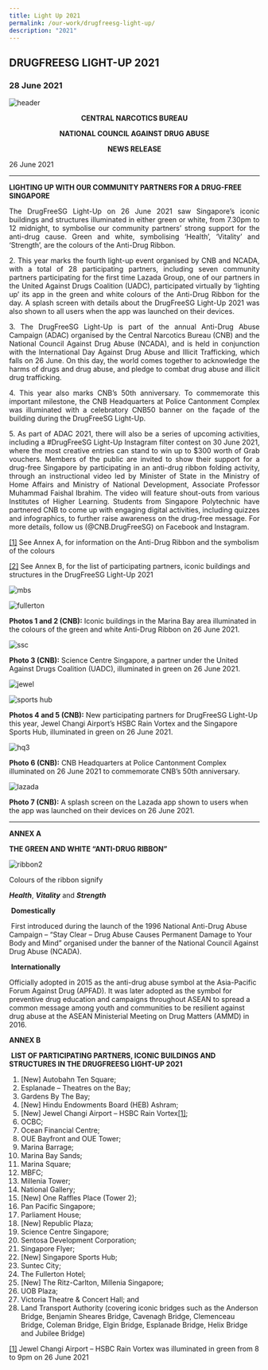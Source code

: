 ```yaml
---
title: Light Up 2021
permalink: /our-work/drugfreesg-light-up/
description: "2021"
---
```




DRUGFREESG LIGHT-UP 2021
------------------------

### 28 June 2021

![header](https://www.ncada.org.sg/images/default-source/newsrelease/header.jpg?sfvrsn=e14b973d_2)  

<p align="center">
	
</p><p align="center"> <b> CENTRAL NARCOTICS BUREAU </b>

</p><p align="center"> <b>NATIONAL COUNCIL AGAINST DRUG ABUSE </b>

</p><p align="center"> <b>NEWS RELEASE </b>

26 June 2021

* * *

**LIGHTING UP WITH OUR COMMUNITY PARTNERS FOR A DRUG-FREE SINGAPORE**  

</p><p align="justify"> The DrugFreeSG Light-Up on 26 June 2021 saw Singapore’s iconic buildings and structures illuminated in either green or white, from 7.30pm to 12 midnight, to symbolise our community partners’ strong support for the anti-drug cause. Green and white, symbolising ‘Health’, ‘Vitality’ and ‘Strength’, are the colours of the Anti-Drug Ribbon.
	
	

</p><p align="justify"> 2. This year marks the fourth light-up event organised by CNB and NCADA, with a total of 28 participating partners, including seven community partners participating for the first time&nbsp;Lazada Group, one of our partners in the United Against Drugs Coalition (UADC), participated virtually by ‘lighting up’ its app in the green and white colours of the Anti-Drug Ribbon for the day. A splash screen with details about the DrugFreeSG Light-Up 2021&nbsp;was also shown to all users when the app was launched on their devices.

</p><p align="justify"> 3. The DrugFreeSG Light-Up is part of the annual Anti-Drug Abuse Campaign (ADAC) organised by the Central Narcotics Bureau (CNB) and the National Council Against Drug Abuse (NCADA), and is held in conjunction with the International Day Against Drug Abuse and Illicit Trafficking, which falls on 26 June. On this day, the world comes together to acknowledge the harms of drugs and drug abuse, and pledge to combat drug abuse and illicit drug trafficking.&nbsp;

</p><p align="justify"> 4. This year also marks CNB’s 50th&nbsp;anniversary. To commemorate this important milestone, the CNB Headquarters at Police Cantonment Complex was illuminated with a celebratory CNB50 banner on the façade of the building during the DrugFreeSG Light-Up.

</p><p align="justify"> 5. As part of ADAC 2021, there will also be a series of upcoming activities, including a #DrugFreeSG Light-Up Instagram filter contest on 30 June 2021, where the most creative entries can stand to win up to $300 worth of Grab vouchers. Members of the public are invited to show their support for a drug-free Singapore by participating in an anti-drug ribbon folding activity, through an instructional video led by Minister of State in the Ministry of Home Affairs and Ministry of National Development, Associate Professor Muhammad Faishal Ibrahim. The video will feature shout-outs from various Institutes of Higher Learning. Students from Singapore Polytechnic have partnered CNB to come up with engaging digital activities, including quizzes and infographics, to further raise awareness on the drug-free message.&nbsp;For more details, follow us (@CNB.DrugFreeSG) on Facebook and Instagram.

 [\[1\]](file:///C:/Users/nadai/Desktop/NCADA/NR%2026062021%20Final.docx#_ftnref1)&nbsp;See&nbsp;Annex A, for information on the Anti-Drug Ribbon and the symbolism of the colours 

[\[2\]](file:///C:/Users/nadai/Desktop/NCADA/NR%2026062021%20Final.docx#_ftnref2)&nbsp;See&nbsp;Annex B, for the list of participating partners, iconic buildings and structures in the DrugFreeSG Light-Up 2021

![mbs](https://www.ncada.org.sg/images/default-source/newsrelease/mbs.jpg?sfvrsn=f54b973d_2)

![fullerton](https://www.ncada.org.sg/images/default-source/newsrelease/fullerton.jpg?sfvrsn=c14b973d_2)

**Photos 1 and 2 (CNB):**&nbsp;Iconic buildings in the Marina Bay area illuminated in the colours of the green and white Anti-Drug Ribbon on 26 June 2021.

![ssc](https://www.ncada.org.sg/images/default-source/newsrelease/ssc.jpg?sfvrsn=f94b973d_2)

**Photo 3 (CNB):**&nbsp;Science Centre Singapore, a partner under the United Against Drugs Coalition (UADC), illuminated in green on 26 June 2021.

![jewel](https://www.ncada.org.sg/images/default-source/newsrelease/jewel.jpg?sfvrsn=e54b973d_2)

![sports hub](https://www.ncada.org.sg/images/default-source/newsrelease/sports-hub.jpg?sfvrsn=e94b973d_2)

**Photos 4 and 5 (CNB):**&nbsp;New participating partners for DrugFreeSG Light-Up this year, Jewel Changi Airport’s HSBC Rain Vortex and the Singapore Sports Hub, illuminated in green on 26 June 2021.

![hq3](https://www.ncada.org.sg/images/default-source/newsrelease/hq3.png?sfvrsn=8a44973d_2)

**Photo 6 (CNB):**&nbsp;CNB Headquarters at Police Cantonment Complex illuminated on 26 June 2021 to commemorate CNB’s 50th&nbsp;anniversary.

![lazada](https://www.ncada.org.sg/images/default-source/newsrelease/lazada.jpg?sfvrsn=f14b973d_2)

**Photo 7 (CNB):**&nbsp;A splash screen on the Lazada app shown to users when the app was launched on their devices on 26 June 2021.&nbsp;

***

**ANNEX A**

  

**THE GREEN AND WHITE “ANTI-DRUG RIBBON”**

![ribbon2](https://www.ncada.org.sg/images/default-source/newsrelease/ribbon2.png?sfvrsn=ac44973d_2)

Colours of the ribbon signify

**_Health_**,&nbsp;**_Vitality_**&nbsp;and&nbsp;**_Strength_**

&nbsp;**Domestically**

&nbsp;First introduced during the launch of the 1996 National Anti-Drug Abuse Campaign – “Stay Clear – Drug Abuse Causes Permanent Damage to Your Body and Mind” organised under the banner of the National Council Against Drug Abuse (NCADA).

&nbsp;**Internationally**

Officially adopted in 2015 as the anti-drug abuse symbol at the Asia-Pacific Forum Against Drug (APFAD). It was later adopted as the symbol for preventive drug education and campaigns throughout ASEAN to spread a common message among youth and communities to be resilient against drug abuse at the ASEAN Ministerial Meeting on Drug Matters (AMMD) in 2016.  

  

**ANNEX B**

&nbsp;**LIST OF PARTICIPATING PARTNERS, ICONIC BUILDINGS AND STRUCTURES IN THE DRUGFREESG LIGHT-UP 2021**&nbsp;

1.  \[New\] Autobahn Ten Square;
2.  Esplanade – Theatres on the Bay;&nbsp;
3.  Gardens By The Bay;&nbsp;&nbsp;
4.  \[New\] Hindu Endowments Board (HEB) Ashram;
5.  \[New\] Jewel Changi Airport – HSBC Rain Vortex[\[1\]](file:///C:/Users/nadai/Desktop/NCADA/NR%2026062021%20Final.docx#_ftn1);
6.  OCBC;&nbsp;&nbsp;
7.  Ocean Financial Centre;
8.  OUE Bayfront and OUE Tower;
9.  Marina Barrage;&nbsp;
10.  Marina Bay Sands;&nbsp;&nbsp;
11.  Marina Square;&nbsp;&nbsp;
12.  MBFC;
13.  Millenia&nbsp;Tower;&nbsp;&nbsp;
14.  National Gallery;
15.  \[New\] One Raffles Place (Tower 2);
16.  Pan Pacific Singapore;
17.  Parliament House;
18.  \[New\] Republic Plaza;
19.  Science Centre Singapore;
20.  Sentosa&nbsp;Development Corporation;
21.  Singapore Flyer;
22.  \[New\] Singapore Sports Hub;
23.  Suntec City;
24.  The Fullerton Hotel;
25.  \[New\] The Ritz-Carlton, Millenia Singapore;
26.  UOB Plaza;
27.  Victoria Theatre &amp; Concert Hall; and
28.  Land Transport Authority (covering iconic bridges such as the Anderson Bridge, Benjamin Sheares Bridge, Cavenagh Bridge, Clemenceau Bridge, Coleman Bridge, Elgin Bridge, Esplanade Bridge, Helix Bridge and Jubilee Bridge)

  

[\[1\]](file:///C:/Users/nadai/Desktop/NCADA/NR%2026062021%20Final.docx#_ftnref1)&nbsp;Jewel Changi Airport – HSBC Rain Vortex was illuminated in green from 8 to 9pm on 26 June 2021</p>